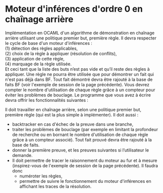 # Moteur d'inférences d'ordre 0 en chaînage arrière  
 
Implémentation en OCAML d'un algorithme de démonstration en chaînage arrière utilisant
une politique premier but, première règle. Il devra respecter le cycle de base d'un moteur
d'inférences :  
 (1) détection des règles applicables,  
 (2) choix de la règle à appliquer (résolution de conflits),  
 (3) application de cette règle,  
 (4) marquage de la règle utilisée.  
Et ceci tant que la liste des buts n’est pas vide et qu’il reste des règles à appliquer.
Une règle ne pourra être utilisée que pour démontrer un fait qui n'est pas déjà dans BF. Tout fait
démontré devra être rajouté à la base de faits BF (voir l'exemple de session de la page précédente).
Vous devrez compter le nombre d'utilisation de chaque règle grâce à un compteur pour éviter les
problèmes de bouclage. Le programme que vous avez à écrire devra offrir les fonctionnalités
suivantes :

Il doit travailler en chaînage arrière, selon une politique premier but, première règle (qui est la plus simple à implémenter). Il doit aussi :  
 - backtracker en cas d'échec de la preuve dans une branche,  
 - traiter les problèmes de bouclage (par exemple en limitant la profondeur de recherche ou en bornant le nombre d'utilisation de chaque règle grâce à un compteur associé). Tout fait prouvé devra être rajouté à la base de faits.  
 - donner la première preuve, et les preuves suivantes si l’utilisateur le demande.  
 - Il doit permettre de tracer le raisonnement du moteur au fur et à mesure (inspirez-vous de l'exemple de session de la page précédente). Il faudra donc  
    - numéroter les règles,  
    - permettre de suivre le fonctionnement du moteur d'inférences en affichant les traces de la résolution.  
    
